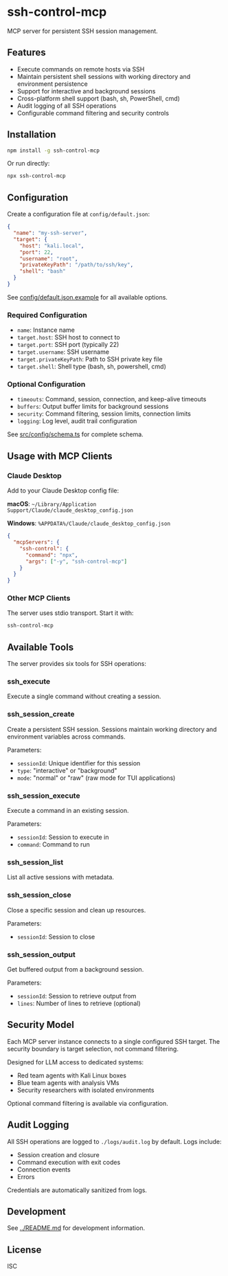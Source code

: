 # ssh-control-mcp

MCP server for persistent SSH session management.

## Features

- Execute commands on remote hosts via SSH
- Maintain persistent shell sessions with working directory and environment persistence
- Support for interactive and background sessions
- Cross-platform shell support (bash, sh, PowerShell, cmd)
- Audit logging of all SSH operations
- Configurable command filtering and security controls

## Installation

```bash
npm install -g ssh-control-mcp
```

Or run directly:

```bash
npx ssh-control-mcp
```

## Configuration

Create a configuration file at `config/default.json`:

```json
{
  "name": "my-ssh-server",
  "target": {
    "host": "kali.local",
    "port": 22,
    "username": "root",
    "privateKeyPath": "/path/to/ssh/key",
    "shell": "bash"
  }
}
```

See [config/default.json.example](../config/default.json.example) for all available options.

### Required Configuration

- `name`: Instance name
- `target.host`: SSH host to connect to
- `target.port`: SSH port (typically 22)
- `target.username`: SSH username
- `target.privateKeyPath`: Path to SSH private key file
- `target.shell`: Shell type (bash, sh, powershell, cmd)

### Optional Configuration

- `timeouts`: Command, session, connection, and keep-alive timeouts
- `buffers`: Output buffer limits for background sessions
- `security`: Command filtering, session limits, connection limits
- `logging`: Log level, audit trail configuration

See [src/config/schema.ts](../src/config/schema.ts) for complete schema.

## Usage with MCP Clients

### Claude Desktop

Add to your Claude Desktop config file:

**macOS**: `~/Library/Application Support/Claude/claude_desktop_config.json`

**Windows**: `%APPDATA%/Claude/claude_desktop_config.json`

```json
{
  "mcpServers": {
    "ssh-control": {
      "command": "npx",
      "args": ["-y", "ssh-control-mcp"]
    }
  }
}
```

### Other MCP Clients

The server uses stdio transport. Start it with:

```bash
ssh-control-mcp
```

## Available Tools

The server provides six tools for SSH operations:

### ssh_execute

Execute a single command without creating a session.

### ssh_session_create

Create a persistent SSH session. Sessions maintain working directory and environment variables across commands.

Parameters:
- `sessionId`: Unique identifier for this session
- `type`: "interactive" or "background"
- `mode`: "normal" or "raw" (raw mode for TUI applications)

### ssh_session_execute

Execute a command in an existing session.

Parameters:
- `sessionId`: Session to execute in
- `command`: Command to run

### ssh_session_list

List all active sessions with metadata.

### ssh_session_close

Close a specific session and clean up resources.

Parameters:
- `sessionId`: Session to close

### ssh_session_output

Get buffered output from a background session.

Parameters:
- `sessionId`: Session to retrieve output from
- `lines`: Number of lines to retrieve (optional)

## Security Model

Each MCP server instance connects to a single configured SSH target. The security boundary is target selection, not command filtering.

Designed for LLM access to dedicated systems:
- Red team agents with Kali Linux boxes
- Blue team agents with analysis VMs
- Security researchers with isolated environments

Optional command filtering is available via configuration.

## Audit Logging

All SSH operations are logged to `./logs/audit.log` by default. Logs include:
- Session creation and closure
- Command execution with exit codes
- Connection events
- Errors

Credentials are automatically sanitized from logs.

## Development

See [../README.md](../README.md) for development information.

## License

ISC
